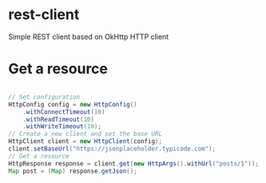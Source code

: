 # rest-client
Simple REST client based on OkHttp HTTP client
# Get a resource
```java

// Set configuration
HttpConfig config = new HttpConfig()
    .withConnectTimeout(10)
    .withReadTimeout(10)
    .withWriteTimeout(10);
// Create a new client and set the base URL
HttpClient client = new HttpClient(config);
client.setBaseUrl("https://jsonplaceholder.typicode.com");
// Get a resource
HttpResponse response = client.get(new HttpArgs().withUrl("posts/1"));
Map post = (Map) response.getJson();
```
